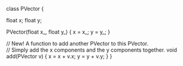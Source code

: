 ﻿class PVector {

  float x;
  float y;

  PVector(float x_, float y_) {
    x = x_;
    y = y_;
  }
  
  // New!  A function to add another PVector to this PVector.  
  // Simply add the x components and the y components together.
  void add(PVector v) {
    x = x + v.x;
    y = y + v.y;
  }
}
